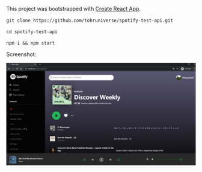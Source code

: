 This project was bootstrapped with [Create React App](https://github.com/facebook/create-react-app).

```
git clone https://github.com/tohruniverse/spotify-test-api.git
```

```
cd spotify-test-api
```

```
npm i && npm start
```

Screenshot: 

![Spotify](https://raw.githubusercontent.com/tohruniverse/spotify-test-api/main/public/Screenshot.PNG)
